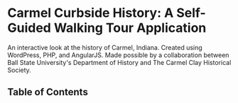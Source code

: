 # Carmel Curbside History: A Self-Guided Walking Tour Application
An interactive look at the history of Carmel, Indiana. Created using WordPress, PHP, and AngularJS.
Made possible by a collaboration between Ball State University's Department of History and The Carmel Clay Historical Society.
## Table of Contents
